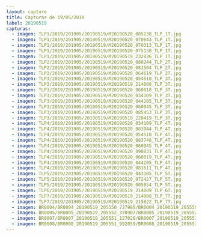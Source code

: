 ```yaml
---
layout: capture
title: Capturas de 19/05/2019
label: 20190519
capturas:
  - imagem: TLP1/2019/201905/20190519/M20190520_085238_TLP_1T.jpg
  - imagem: TLP1/2019/201905/20190519/M20190520_070643_TLP_1T.jpg
  - imagem: TLP1/2019/201905/20190519/M20190520_070313_TLP_1T.jpg
  - imagem: TLP1/2019/201905/20190519/M20190520_075138_TLP_1T.jpg
  - imagem: TLP1/2019/201905/20190519/M20190519_232836_TLP_1T.jpg
  - imagem: TLP2/2019/201905/20190519/M20190520_080244_TLP_2T.jpg
  - imagem: TLP2/2019/201905/20190519/M20190520_081504_TLP_2T.jpg
  - imagem: TLP2/2019/201905/20190519/M20190520_064619_TLP_2T.jpg
  - imagem: TLP3/2019/201905/20190519/M20190520_054510_TLP_3T.jpg
  - imagem: TLP3/2019/201905/20190519/M20190519_214008_TLP_3T.jpg
  - imagem: TLP3/2019/201905/20190519/M20190520_060018_TLP_3T.jpg
  - imagem: TLP3/2019/201905/20190519/M20190520_034109_TLP_3T.jpg
  - imagem: TLP3/2019/201905/20190519/M20190520_044205_TLP_3T.jpg
  - imagem: TLP3/2019/201905/20190519/M20190520_060945_TLP_3T.jpg
  - imagem: TLP3/2019/201905/20190519/M20190520_085453_TLP_3T.jpg
  - imagem: TLP3/2019/201905/20190519/M20190519_220419_TLP_3T.jpg
  - imagem: TLP4/2019/201905/20190519/M20190520_034109_TLP_4T.jpg
  - imagem: TLP4/2019/201905/20190519/M20190520_083944_TLP_4T.jpg
  - imagem: TLP4/2019/201905/20190519/M20190520_054510_TLP_4T.jpg
  - imagem: TLP4/2019/201905/20190519/M20190520_083748_TLP_4T.jpg
  - imagem: TLP4/2019/201905/20190519/M20190520_060945_TLP_4T.jpg
  - imagem: TLP4/2019/201905/20190519/M20190520_090831_TLP_4T.jpg
  - imagem: TLP4/2019/201905/20190519/M20190520_060019_TLP_4T.jpg
  - imagem: TLP4/2019/201905/20190519/M20190520_044205_TLP_4T.jpg
  - imagem: TLP4/2019/201905/20190519/M20190520_081611_TLP_4T.jpg
  - imagem: TLP5/2019/201905/20190519/M20190520_043105_TLP_5T.jpg
  - imagem: TLP5/2019/201905/20190519/M20190520_072427_TLP_5T.jpg
  - imagem: TLP5/2019/201905/20190519/M20190520_005854_TLP_5T.jpg
  - imagem: TLP6/2019/201905/20190519/M20190519_214009_TLP_6T.jpg
  - imagem: TLP7/2019/201905/20190519/M20190519_214008_TLP_7T.jpg
  - imagem: TLP7/2019/201905/20190519/M20190519_215822_TLP_7T.jpg
  - imagem: BR0004/BR0004_20190519_205550_727980/BR0004_20190519_205550_727980_stack_351_meteors.jpg
  - imagem: BR0005/BR0005_20190519_205552_378907/BR0005_20190519_205552_378907_stack_1_meteors.jpg
  - imagem: BR0007/BR0007_20190519_205551_127026/BR0007_20190519_205551_127026_stack_11_meteors.jpg
  - imagem: BR0008/BR0008_20190519_205551_992059/BR0008_20190519_205551_992059_stack_1_meteors.jpg
---
```

